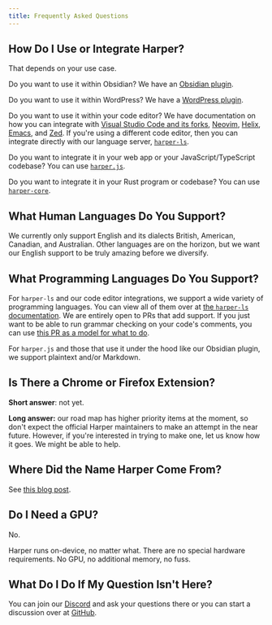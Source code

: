 ```yaml
---
title: Frequently Asked Questions
---
```


## How Do I Use or Integrate Harper?

That depends on your use case.

Do you want to use it within Obsidian? We have an [Obsidian plugin](/docs/integrations/obsidian).

Do you want to use it within WordPress? We have a [WordPress plugin](/docs/integrations/wordpress).

Do you want to use it within your code editor? We have documentation on how you can integrate with [Visual Studio Code and its forks](/docs/integrations/visual-studio-code), [Neovim](/docs/integrations/neovim), [Helix](/docs/integrations/helix), [Emacs](/docs/integrations/emacs), and [Zed](/docs/integrations/zed). If you're using a different code editor, then you can integrate directly with our language server, [`harper-ls`](/docs/integrations/language-server).

Do you want to integrate it in your web app or your JavaScript/TypeScript codebase? You can use [`harper.js`](./harperjs/introduction).

Do you want to integrate it in your Rust program or codebase? You can use [`harper-core`](https://crates.io/crates/harper-core).

## What Human Languages Do You Support?

We currently only support English and its dialects British, American, Canadian, and Australian. Other languages are on the horizon, but we want our English support to be truly amazing before we diversify.

## What Programming Languages Do You Support?

For `harper-ls` and our code editor integrations, we support a wide variety of programming languages. You can view all of them over at [the `harper-ls` documentation](/docs/integrations/language-server#Supported-Languages). We are entirely open to PRs that add support. If you just want to be able to run grammar checking on your code's comments, you can use [this PR as a model for what to do](https://github.com/Automattic/harper/pull/332).

For `harper.js` and those that use it under the hood like our Obsidian plugin, we support plaintext and/or Markdown.

## Is There a Chrome or Firefox Extension?

**Short answer**: not yet.

**Long answer:** our road map has higher priority items at the moment, so don't expect the official Harper maintainers to make an attempt in the near future. However, if you're interested in trying to make one, let us know how it goes. We might be able to help.

## Where Did the Name Harper Come From?

See [this blog post](https://elijahpotter.dev/articles/naming_harper).

## Do I Need a GPU?

No.

Harper runs on-device, no matter what.
There are no special hardware requirements.
No GPU, no additional memory, no fuss.

## What Do I Do If My Question Isn't Here?

You can join our [Discord](https://discord.gg/invite/JBqcAaKrzQ) and ask your questions there or you can start a discussion over at [GitHub](https://github.com/Automattic/harper/discussions).

